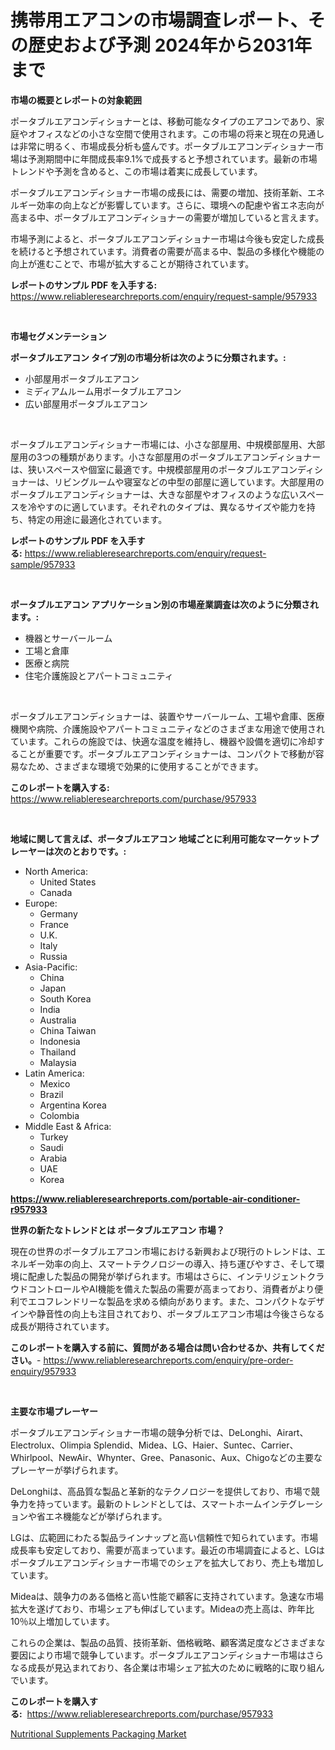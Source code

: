 <p><h1>携帯用エアコンの市場調査レポート、その歴史および予測 2024年から2031年まで</h1></p><p><strong>市場の概要とレポートの対象範囲</strong></p>
<p><p>ポータブルエアコンディショナーとは、移動可能なタイプのエアコンであり、家庭やオフィスなどの小さな空間で使用されます。この市場の将来と現在の見通しは非常に明るく、市場成長分析も盛んです。ポータブルエアコンディショナー市場は予測期間中に年間成長率9.1%で成長すると予想されています。最新の市場トレンドや予測を含めると、この市場は着実に成長しています。</p><p>ポータブルエアコンディショナー市場の成長には、需要の増加、技術革新、エネルギー効率の向上などが影響しています。さらに、環境への配慮や省エネ志向が高まる中、ポータブルエアコンディショナーの需要が増加していると言えます。</p><p>市場予測によると、ポータブルエアコンディショナー市場は今後も安定した成長を続けると予想されています。消費者の需要が高まる中、製品の多様化や機能の向上が進むことで、市場が拡大することが期待されています。</p></p>
<p><strong>レポートのサンプル PDF を入手する:</strong> <a href="https://www.reliableresearchreports.com/enquiry/request-sample/957933">https://www.reliableresearchreports.com/enquiry/request-sample/957933</a></p>
<p>&nbsp;</p>
<p><strong>市場セグメンテーション</strong></p>
<p><strong>ポータブルエアコン タイプ別の市場分析は次のように分類されます。:</strong></p>
<p><ul><li>小部屋用ポータブルエアコン</li><li>ミディアムルーム用ポータブルエアコン</li><li>広い部屋用ポータブルエアコン</li></ul></p>
<p>&nbsp;</p>
<p><p>ポータブルエアコンディショナー市場には、小さな部屋用、中規模部屋用、大部屋用の3つの種類があります。小さな部屋用のポータブルエアコンディショナーは、狭いスペースや個室に最適です。中規模部屋用のポータブルエアコンディショナーは、リビングルームや寝室などの中型の部屋に適しています。大部屋用のポータブルエアコンディショナーは、大きな部屋やオフィスのような広いスペースを冷やすのに適しています。それぞれのタイプは、異なるサイズや能力を持ち、特定の用途に最適化されています。</p></p>
<p><strong>レポートのサンプル PDF を入手する:</strong>&nbsp;<a href="https://www.reliableresearchreports.com/enquiry/request-sample/957933">https://www.reliableresearchreports.com/enquiry/request-sample/957933</a></p>
<p>&nbsp;</p>
<p><strong> ポータブルエアコン アプリケーション別の市場産業調査は次のように分類されます。:</strong></p>
<p><ul><li>機器とサーバールーム</li><li>工場と倉庫</li><li>医療と病院</li><li>住宅介護施設とアパートコミュニティ</li></ul></p>
<p>&nbsp;</p>
<p><p>ポータブルエアコンディショナーは、装置やサーバールーム、工場や倉庫、医療機関や病院、介護施設やアパートコミュニティなどのさまざまな用途で使用されています。これらの施設では、快適な温度を維持し、機器や設備を適切に冷却することが重要です。ポータブルエアコンディショナーは、コンパクトで移動が容易なため、さまざまな環境で効果的に使用することができます。</p></p>
<p><strong>このレポートを購入する:</strong>&nbsp; <a href="https://www.reliableresearchreports.com/purchase/957933">https://www.reliableresearchreports.com/purchase/957933</a></p>
<p>&nbsp;</p>
<p><strong>地域に関して言えば、ポータブルエアコン 地域ごとに利用可能なマーケットプレーヤーは次のとおりです。:</strong></p>
<p><ul>
    <li>
        North America:
        <ul>
            <li>United States</li>
            <li>Canada</li>
        </ul>
    </li>
    <li>
        Europe:
        <ul>
            <li>Germany</li>
            <li>France</li>
            <li>U.K.</li>
            <li>Italy</li>
            <li>Russia</li>
        </ul>
    </li>
    <li>
        Asia-Pacific:
        <ul>
            <li>China</li>
            <li>Japan</li>
            <li>South Korea</li>
            <li>India</li>
            <li>Australia</li>
            <li>China Taiwan</li>
            <li>Indonesia</li>
            <li>Thailand</li>
            <li>Malaysia</li>
        </ul>
    </li>
    <li>
        Latin America:
        <ul>
            <li>Mexico</li>
            <li>Brazil</li>
            <li>Argentina Korea</li>
            <li>Colombia</li>
        </ul>
    </li>
    <li>
        Middle East & Africa:
        <ul>
            <li>Turkey</li>
            <li>Saudi</li>
            <li>Arabia</li>
            <li>UAE</li>
            <li>Korea</li>
        </ul>
    </li>
    </ul></p>
<p><strong><a href="https://www.reliableresearchreports.com/portable-air-conditioner-r957933">https://www.reliableresearchreports.com/portable-air-conditioner-r957933</a></strong>&nbsp;</p>
<p><strong>世界の新たなトレンドとは ポータブルエアコン 市場？</strong></p>
<p><p>現在の世界のポータブルエアコン市場における新興および現行のトレンドは、エネルギー効率の向上、スマートテクノロジーの導入、持ち運びやすさ、そして環境に配慮した製品の開発が挙げられます。市場はさらに、インテリジェントクラウドコントロールやAI機能を備えた製品の需要が高まっており、消費者がより便利でエコフレンドリーな製品を求める傾向があります。また、コンパクトなデザインや静音性の向上も注目されており、ポータブルエアコン市場は今後さらなる成長が期待されています。</p></p>
<p><strong>このレポートを購入する前に、質問がある場合は問い合わせるか、共有してください。</strong>- <a href="https://www.reliableresearchreports.com/enquiry/pre-order-enquiry/957933">https://www.reliableresearchreports.com/enquiry/pre-order-enquiry/957933</a></p>
<p>&nbsp;</p>
<p><strong>主要な市場プレーヤー</strong></p>
<p><p>ポータブルエアコンディショナー市場の競争分析では、DeLonghi、Airart、Electrolux、Olimpia Splendid、Midea、LG、Haier、Suntec、Carrier、Whirlpool、NewAir、Whynter、Gree、Panasonic、Aux、Chigoなどの主要なプレーヤーが挙げられます。</p><p>DeLonghiは、高品質な製品と革新的なテクノロジーを提供しており、市場で競争力を持っています。最新のトレンドとしては、スマートホームインテグレーションや省エネ機能などが挙げられます。</p><p>LGは、広範囲にわたる製品ラインナップと高い信頼性で知られています。市場成長率も安定しており、需要が高まっています。最近の市場調査によると、LGはポータブルエアコンディショナー市場でのシェアを拡大しており、売上も増加しています。</p><p>Mideaは、競争力のある価格と高い性能で顧客に支持されています。急速な市場拡大を遂げており、市場シェアも伸ばしています。Mideaの売上高は、昨年比10％以上増加しています。</p><p>これらの企業は、製品の品質、技術革新、価格戦略、顧客満足度などさまざまな要因により市場で競争しています。ポータブルエアコンディショナー市場はさらなる成長が見込まれており、各企業は市場シェア拡大のために戦略的に取り組んでいます。</p></p>
<p><strong>このレポートを購入する:</strong>&nbsp;&nbsp;<a href="https://www.reliableresearchreports.com/purchase/957933">https://www.reliableresearchreports.com/purchase/957933</a></p>
<p><p><a href="https://full-wildebeest-80b.notion.site/Nutritional-Supplements-Packaging-Market-Size-Reflecting-a-Forecast-Till-2031-Market-By-Type-By-Ap-1f823daf27bd431f8b85675d3e646fad">Nutritional Supplements Packaging Market</a></p></p>